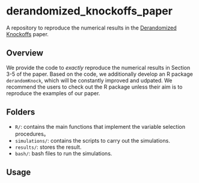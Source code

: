 # derandomized_knockoffs_paper
A repository to reproduce the numerical results in the [Derandomized Knockoffs]() paper. 

## Overview
We provide the code to <em>exactly</em> reproduce the numerical results in Section 3-5 of the paper. Based on the  code,
we additionally develop an R package `derandomKnock`, which will be constantly improved and udpated. We recommend the users to check
out the R package unless their aim is to reproduce the examples of our paper.

## Folders
- `R/`: contains the main functions that implement the variable selection procedures。
- `simulations/`: contains the scripts to carry out the simulations.
- `results/`: stores the result.
- `bash/`: bash files to run the simulations.

## Usage

